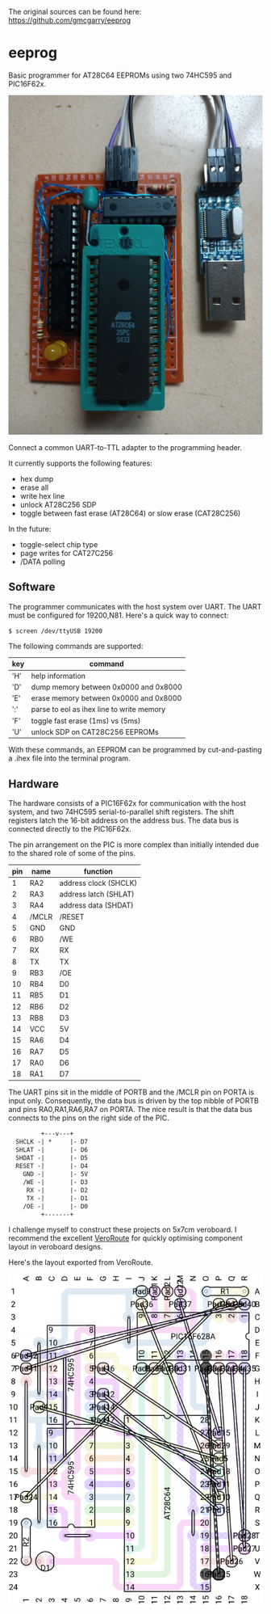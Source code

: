 The original sources can be found here: https://github.com/gmcgarry/eeprog

# eeprog

Basic programmer for AT28C64 EEPROMs using two 74HC595 and PIC16F62x.

![Programmer](programmer.png)

Connect a common UART-to-TTL adapter to the programming header.

It currently supports the following features:

- hex dump
- erase all
- write hex line
- unlock AT28C256 SDP
- toggle between fast erase (AT28C64) or slow erase (CAT28C256)

In the future:

- toggle-select chip type
- page writes for CAT27C256
- /DATA polling

## Software

The programmer communicates with the host system over UART.  The
UART must be configured for 19200,N81.  Here's a quick way to connect:

	$ screen /dev/ttyUSB 19200

The following commands are supported:

| key | command |
| --- | --- |
| 'H' | help information |
| 'D' | dump memory between 0x0000 and 0x8000 |
| 'E' | erase memory between 0x0000 and 0x8000 |
| ':' | parse to eol as ihex line to write memory |
| 'F' | toggle fast erase (1ms) vs (5ms) |
| 'U' | unlock SDP on CAT28C256 EEPROMs |

With these commands, an EEPROM can be programmed by cut-and-pasting a
.ihex file into the terminal program.

## Hardware

The hardware consists of a PIC16F62x for communication with the host system,
and two 74HC595 serial-to-parallel shift registers.  The shift registers
latch the 16-bit address on the address bus.  The data bus is connected
directly to the PIC16F62x.

The pin arrangement on the PIC is more complex than initially intended due
to the shared role of some of the pins.

| pin | name | function |
| --- | --- | --- |
| 1 | RA2 | address clock (SHCLK) |
| 2 | RA3 | address latch (SHLAT) |
| 3 | RA4 | address data (SHDAT) |
| 4 | /MCLR | /RESET |
| 5 | GND | GND |
| 6 | RB0 | /WE |
| 7 | RX  | RX |
| 8 | TX  | TX |
| 9 | RB3 | /OE |
| 10| RB4 | D0 |
| 11| RB5 | D1 |
| 12| RB6 | D2 |
| 13| RB8 | D3 |
| 14| VCC | 5V |
| 15| RA6 | D4 |
| 16| RA7 | D5 |
| 17| RA0 | D6 |
| 18| RA1 | D7 |

The UART pins sit in the middle of PORTB and the /MCLR pin
on PORTA is input only.  Consequently, the data bus is driven by the
top nibble of PORTB and pins RA0,RA1,RA6,RA7 on PORTA.  The nice result is
that the data bus connects to the pins on the right side of the PIC.

~~~~
         +---v---+
  SHCLK -| *     |- D7
  SHLAT -|       |- D6
  SHDAT -|       |- D5
  RESET -|       |- D4
    GND -|       |- 5V
    /WE -|       |- D3
     RX -|       |- D2
     TX -|       |- D1
    /OE -|       |- D0
         +-------+
~~~~

I challenge myself to construct these projects on 5x7cm veroboard.  I recommend
the excellent [VeroRoute](https://sourceforge.net/projects/veroroute/)
for quickly optimising component layout in veroboard designs.

Here's the layout exported from VeroRoute.

![Layout](layout.png)
